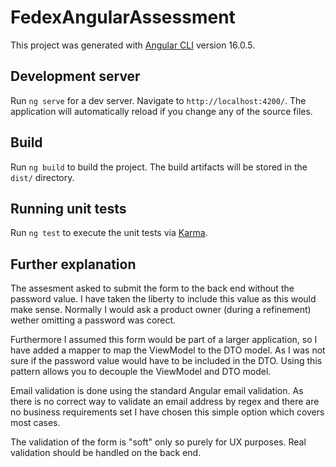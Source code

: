 # FedexAngularAssessment

This project was generated with [Angular CLI](https://github.com/angular/angular-cli) version 16.0.5.

## Development server

Run `ng serve` for a dev server. Navigate to `http://localhost:4200/`. The application will automatically reload if you change any of the source files.

## Build

Run `ng build` to build the project. The build artifacts will be stored in the `dist/` directory.

## Running unit tests

Run `ng test` to execute the unit tests via [Karma](https://karma-runner.github.io).

## Further explanation
The assesment asked to submit the form to the back end without the password value. I have taken the liberty to include this value as this would make sense. Normally I would ask a product owner (during a refinement) wether omitting a password was corect.

Furthermore I assumed this form would be part of a larger application, so I have added a mapper to map the ViewModel to the DTO model. As I was not sure if the password value would have to be included in the DTO. Using this pattern allows you to decouple the ViewModel and DTO model.

Email validation is done using the standard Angular email validation. As there is no correct way to validate an email address by regex and there are no business requirements set I have chosen this simple option which covers most cases.

The validation of the form is "soft" only so purely for UX purposes. Real validation should be handled on the back end.